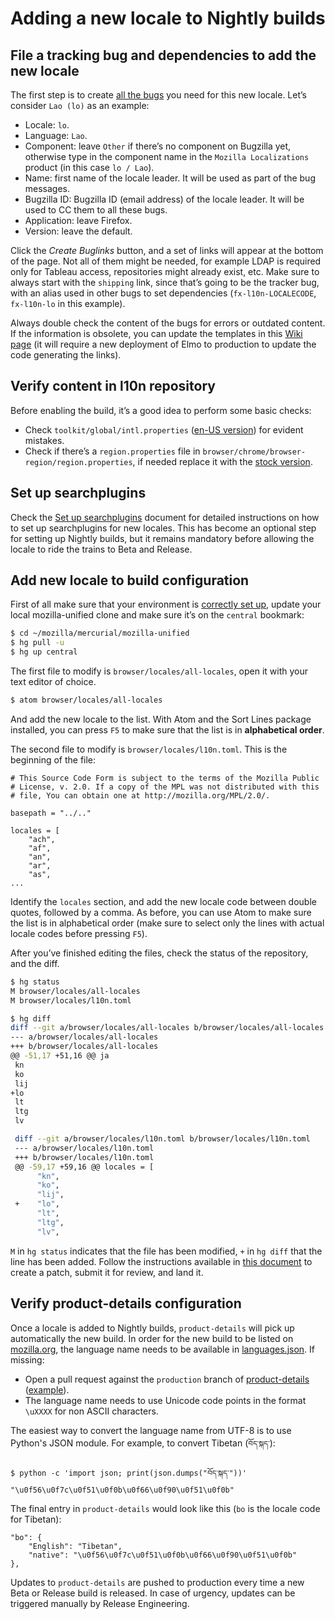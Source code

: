 # Adding a new locale to Nightly builds

<!-- toc -->

## File a tracking bug and dependencies to add the new locale

The first step is to create [all the bugs](https://l10n.mozilla.org/bugs/new-locale) you need for this new locale. Let’s consider `Lao (lo)` as an example:
* Locale: `lo`.
* Language: `Lao`.
* Component: leave `Other` if there’s no component on Bugzilla yet, otherwise type in the component name in the `Mozilla Localizations` product (in this case `lo / Lao`).
* Name: first name of the locale leader. It will be used as part of the bug messages.
* Bugzilla ID: Bugzilla ID (email address) of the locale leader. It will be used to CC them to all these bugs.
* Application: leave Firefox.
* Version: leave the default.

Click the *Create Buglinks* button, and a set of links will appear at the bottom of the page. Not all of them might be needed, for example LDAP is required only for Tableau access, repositories might already exist, etc. Make sure to always start with the `shipping` link, since that’s going to be the tracker bug, with an alias used in other bugs to set dependencies (`fx-l10n-LOCALECODE`, `fx-l10n-lo` in this example).

Always double check the content of the bugs for errors or outdated content. If the information is obsolete, you can update the templates in this [Wiki page](https://wiki.mozilla.org/L10n:Bugogram) (it will require a new deployment of Elmo to production to update the code generating the links).

## Verify content in l10n repository

Before enabling the build, it’s a good idea to perform some basic checks:
* Check `toolkit/global/intl.properties` ([en-US version](https://hg.mozilla.org/mozilla-central/file/default/toolkit/locales/en-US/chrome/global/intl.properties)) for evident mistakes.
* Check if there’s a `region.properties` file in `browser/chrome/browser-region/region.properties`, if needed replace it with the [stock version](../searchplugins/files/desktop_region.properties).

## Set up searchplugins

Check the [Set up searchplugins](../searchplugins/setup_searchplugins.md) document for detailed instructions on how to set up searchplugins for new locales. This has become an optional step for setting up Nightly builds, but it remains mandatory before allowing the locale to ride the trains to Beta and Release.

## Add new locale to build configuration

First of all make sure that your environment is [correctly set up](../../tools/mercurial/setting_mercurial_environment.md), update your local mozilla-unified clone and make sure it’s on the `central` bookmark:

```BASH
$ cd ~/mozilla/mercurial/mozilla-unified
$ hg pull -u
$ hg up central
```

The first file to modify is `browser/locales/all-locales`, open it with your text editor of choice.

```BASH
$ atom browser/locales/all-locales
```

And add the new locale to the list. With Atom and the Sort Lines package installed, you can press `F5` to make sure that the list is in **alphabetical order**.

The second file to modify is `browser/locales/l10n.toml`. This is the beginning of the file:

```
# This Source Code Form is subject to the terms of the Mozilla Public
# License, v. 2.0. If a copy of the MPL was not distributed with this
# file, You can obtain one at http://mozilla.org/MPL/2.0/.

basepath = "../.."

locales = [
    "ach",
    "af",
    "an",
    "ar",
    "as",
...
```

Identify the `locales` section, and add the new locale code between double quotes, followed by a comma. As before, you can use Atom to make sure the list is in alphabetical order (make sure to select only the lines with actual locale codes before pressing `F5`).

After you’ve finished editing the files, check the status of the repository, and the diff.

```BASH
$ hg status
M browser/locales/all-locales
M browser/locales/l10n.toml

$ hg diff
diff --git a/browser/locales/all-locales b/browser/locales/all-locales
--- a/browser/locales/all-locales
+++ b/browser/locales/all-locales
@@ -51,17 +51,16 @@ ja
 kn
 ko
 lij
+lo
 lt
 ltg
 lv

 diff --git a/browser/locales/l10n.toml b/browser/locales/l10n.toml
 --- a/browser/locales/l10n.toml
 +++ b/browser/locales/l10n.toml
 @@ -59,17 +59,16 @@ locales = [
      "kn",
      "ko",
      "lij",
 +    "lo",
      "lt",
      "ltg",
      "lv",
```

`M` in `hg status` indicates that the file has been modified, `+` in `hg diff` that the line has been added. Follow the instructions available in [this document](../../tools/mercurial/creating_mercurial_patch.md) to create a patch, submit it for review, and land it.

## Verify product-details configuration

Once a locale is added to Nightly builds, `product-details` will pick up automatically the new build. In order for the new build to be listed on [mozilla.org](https://www.mozilla.org/firefox/nightly/all/), the language name needs to be available in [languages.json](https://github.com/mozilla-releng/product-details/blob/production/public/1.0/languages.json). If missing:
* Open a pull request against the `production` branch of [product-details](https://github.com/mozilla-releng/product-details) ([example](https://github.com/mozilla-releng/product-details/pull/4)).
* The language name needs to use Unicode code points in the format `\uXXXX` for non ASCII characters.

The easiest way to convert the language name from UTF-8 is to use Python's JSON module. For example, to convert Tibetan (`བོད་སྐད་`):

```
$ python -c 'import json; print(json.dumps("བོད་སྐད་"))'
"\u0f56\u0f7c\u0f51\u0f0b\u0f66\u0f90\u0f51\u0f0b"
```

The final entry in `product-details` would look like this (`bo` is the locale code for Tibetan):

```
"bo": {
    "English": "Tibetan",
    "native": "\u0f56\u0f7c\u0f51\u0f0b\u0f66\u0f90\u0f51\u0f0b"
},
```

Updates to `product-details` are pushed to production every time a new Beta or Release build is released. In case of urgency, updates can be triggered manually by Release Engineering.
